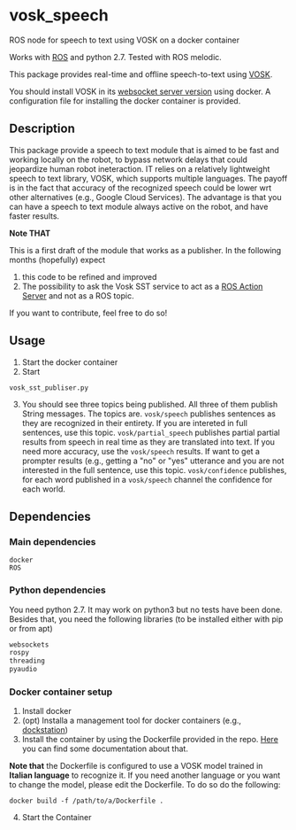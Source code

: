 # vosk_speech
ROS node for speech to text using VOSK on a docker container

Works with [ROS](http://wiki.ros.org/) and python 2.7.
Tested with ROS melodic.

This package provides real-time and offline speech-to-text using [VOSK](https://alphacephei.com/vosk/).

You should install VOSK in its [websocket server version](https://alphacephei.com/vosk/install) using docker. 
A configuration file for installing the docker container is provided.

## Description

This package provide a speech to text module that is aimed to be fast and working locally on the robot, to bypass network delays that could jeopardize human robot ineteraction. IT relies on a relatively lightweight speech to text library, VOSK, which supports multiple languages. The payoff is in the fact that accuracy of the recognized speech could be lower wrt other alternatives (e.g., Google Cloud Services).
The advantage is that you can have a speech to text module always active on the robot, and have faster results.

**Note THAT**

This is a first draft of the module that works as a publisher.
In the following months (hopefully) expect
1. this code to be refined and improved 
2. The possibility to ask the Vosk SST service to act as a [ROS Action Server](http://wiki.ros.org/actionlib) and not as a ROS topic.

If you want to contribute, feel free to do so!

## Usage

1. Start the docker container
2. Start
```
vosk_sst_publiser.py
```
3. You should see three topics being published. All three of them publish String messages. The topics are.
`vosk/speech` publishes sentences as they are recognized in their entirety. If you are intereted in full sentences, use this topic.
`vosk/partial_speech` publishes partial partial results from speech in real time as they are translated into text. If you need more accuracy, use the `vosk/speech` results. If want to get a prompter results (e.g., getting a "no" or "yes" utterance and you are not interested in the full sentence, use this topic.
`vosk/confidence` publishes, for each word published in a `vosk/speech` channel the confidence for each world.


## Dependencies

### Main dependencies
```
docker
ROS
```

### Python dependencies

You need python 2.7. It may work on python3 but no tests have been done.
Besides that, you need the following libraries (to be installed either with pip or from apt)
```python
websockets
rospy
threading
pyaudio
 ```
 
 ### Docker container setup
 1. Install docker
 2. (opt) Installa a management tool for docker containers (e.g., [dockstation](https://dockstation.io/))
 3. Install the container by using the Dockerfile provided in the repo. [Here](https://docs.docker.com/get-started/02_our_app/) you can find some documentation about that. 
 
 **Note that** the Dockerfile is configured to use a VOSK model trained in **Italian language** to recognize it. If you need another language or you want to change the model, please edit the Dockerfile. 
To do so do the following:
```
docker build -f /path/to/a/Dockerfile .

```
 4. Start the Container
